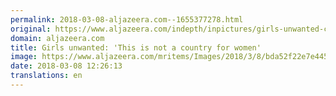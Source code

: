 ```yaml
---
permalink: 2018-03-08-aljazeera.com--1655377278.html
original: https://www.aljazeera.com/indepth/inpictures/girls-unwanted-country-women-180306133650069.html
domain: aljazeera.com
title: Girls unwanted: 'This is not a country for women'
image: https://www.aljazeera.com/mritems/Images/2018/3/8/bda52f22e7e4454680edc5ecd59413a7_18.jpg
date: 2018-03-08 12:26:13
translations: en
---
```


